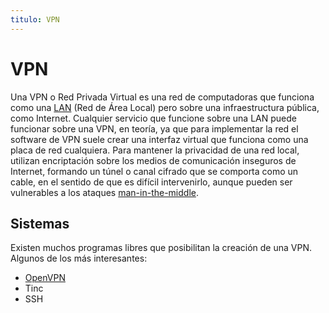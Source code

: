 ```yaml
---
titulo: VPN
---
```


VPN
===

Una VPN o Red Privada Virtual es una red de computadoras que funciona como una [LAN] (Red de Área Local)
pero sobre una infraestructura pública, como Internet. Cualquier servicio que funcione sobre una LAN
puede funcionar sobre una VPN, en teoría, ya que para implementar la red el software de VPN suele crear
una interfaz virtual que funciona como una placa de red cualquiera. Para mantener la privacidad de una
red local, utilizan encriptación sobre los medios de comunicación inseguros de Internet, formando un
túnel o canal cifrado que se comporta como un cable, en el sentido de que es difícil intervenirlo, aunque
pueden ser vulnerables a los ataques [man-in-the-middle].

Sistemas
--------

Existen muchos programas libres que posibilitan la creación de una VPN. Algunos de los más interesantes:

* [OpenVPN]
* Tinc
* SSH

[LAN]: https://es.wikipedia.org/wiki/LAN
[man-in-the-middle]: /ataques/man-in-the-middle/
[OpenVPN]: openvpn/
